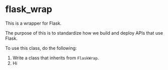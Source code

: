 # flask_wrap
This is a wrapper for Flask.

The purpose of this is to standardize how we build and deploy APIs that use Flask.

To use this class, do the following:

1. Write a class that inherits from ``FlaskWrap``.
2. Hi
